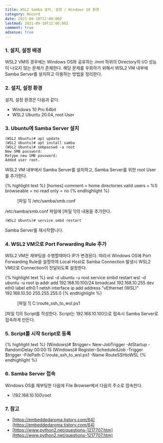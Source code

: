 ```yaml
---
title: WSL2 Samba 설치, 설정 / Windows 10 환경
category: Record
date: 2021-09-10T12:00:00Z
lastmod: 2021-09-10T12:00:00Z
comment: true
adsense: true
---
```


### 1. 설치, 설정 배경

WSL2 VM의 경우에는 Windows OS와 공유하는 /mnt 하위의 Directory의 I/O 성능이 나오지 않는 문제가 존재한다. 해당 문제를 우회하기 위해서 WSL2 VM 내부에 Samba Server를 설치하고 이용하는 방법을 정리한다.

### 2. 설치, 설정 환경

설치, 설정 환경은 다음과 같다.
* Windows 10 Pro 64bit
* WSL2 Ubuntu 20.04, root User

### 3. Ubuntu에 Samba Server 설치

~~~console
(WSL2 Ubuntu)# apt update
(WSL2 Ubuntu)# apt install samba
(WSL2 Ubuntu)# smbpasswd -a root
New SMB password:
Retype new SMB password:
Added user root.
~~~

WSL2 VM 내부에서 Samba Server를 설치하고, Samba Server를 위한 root User를 추가한다.

{% highlight text %}
[homes]
  comment = home directories
  valid users = %S
  browseable = no
  read only = no
{% endhighlight %}
<figure>
<figcaption class="caption">[파일 1] /etc/samba/smb.conf</figcaption>
</figure>

/etc/samba/smb.conf 파일에 [파일 1]의 내용을 추가한다.

~~~console
(WSL2 Ubuntu)# service smbd restart
~~~

Samba Server를 재시작합니다.

### 4. WSL2 VM으로 Port Forwarding Rule 추가

WSL2 VM은 재부팅을 수행할때마다 IP가 변경된다. 따라서 Windows OS에 Port Forwarding Rule을 설정하여 Local Host로 Samba Connection 발생시 WSL2 VM으로 Connection이 전달되도록 설정한다.

{% highlight text %}
wsl -d ubuntu -u root service smbd restart
wsl -d ubuntu -u root ip addr add 192.168.10.100/24 broadcast 192.168.10.255 dev eth0 label eth0:1
netsh interface ip add address "vEthernet (WSL)" 192.168.10.50 255.255.255.0
{% endhighlight %}
<figure>
<figcaption class="caption">[파일 1] C:\route_ssh_to_wsl.ps1</figcaption>
</figure>

[파일 1]의 Script를 작성한다. Script는 192.168.10.100으로 접속시 Samba Server로 접속하게 만든다.

### 5. Script를 시작 Script로 등록

{% highlight text %}
(Windows)# $trigger= New-JobTrigger -AtStartup -RandomDelay 00:00:15
(Windows)# Register-ScheduledJob -Trigger $trigger -FilePath C:\route_ssh_to_wsl.ps1 -Name RouteSSHtoWSL
{% endhighlight %}

### 6. Samba Server 접속

Windows OS를 재부팅한 다음에 File Browser에서 다음의 주소로 접속한다.
* \\192.168.10.100\root

### 7. 참고

* [https://embeddedaroma.tistory.com/64](https://embeddedaroma.tistory.com/64)
* [https://www.python2.net/questions-1217707.htm](https://www.python2.net/questions-1217707.htm)
